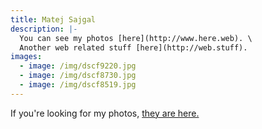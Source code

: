 ```yaml
---
title: Matej Sajgal
description: |-
  You can see my photos [here](http://www.here.web). \
  Another web related stuff [here](http://web.stuff).
images:
  - image: /img/dscf9220.jpg
  - image: /img/dscf8730.jpg
  - image: /img/dscf8519.jpg
---
```

If you're looking for my photos, [they are here.](http://www.theyarehere.com)